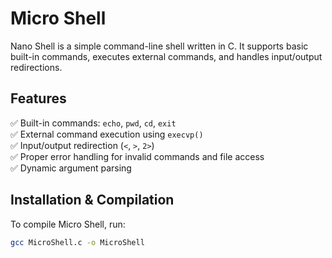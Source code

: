 # Micro Shell

Nano Shell is a simple command-line shell written in C. It supports basic built-in commands, executes external commands, and handles input/output redirections.

##  Features
✅ Built-in commands: `echo`, `pwd`, `cd`, `exit`  
✅ External command execution using `execvp()`  
✅ Input/output redirection (`<`, `>`, `2>`)  
✅ Proper error handling for invalid commands and file access  
✅ Dynamic argument parsing  

##  Installation & Compilation
To compile Micro Shell, run:

```sh
gcc MicroShell.c -o MicroShell
